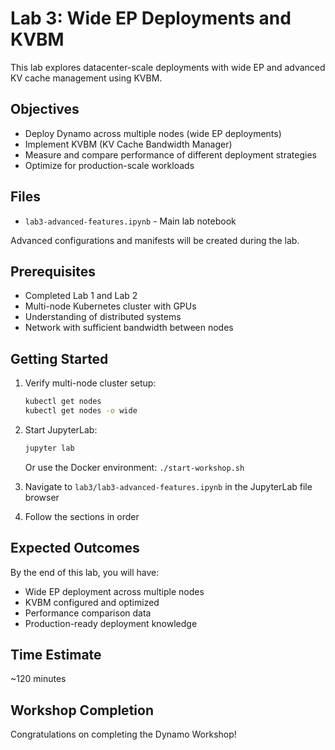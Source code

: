 # Lab 3: Wide EP Deployments and KVBM

This lab explores datacenter-scale deployments with wide EP and advanced KV cache management using KVBM.

## Objectives

- Deploy Dynamo across multiple nodes (wide EP deployments)
- Implement KVBM (KV Cache Bandwidth Manager)
- Measure and compare performance of different deployment strategies
- Optimize for production-scale workloads

## Files

- `lab3-advanced-features.ipynb` - Main lab notebook

Advanced configurations and manifests will be created during the lab.

## Prerequisites

- Completed Lab 1 and Lab 2
- Multi-node Kubernetes cluster with GPUs
- Understanding of distributed systems
- Network with sufficient bandwidth between nodes

## Getting Started

1. Verify multi-node cluster setup:
   ```bash
   kubectl get nodes
   kubectl get nodes -o wide
   ```

2. Start JupyterLab:
   ```bash
   jupyter lab
   ```
   Or use the Docker environment: `./start-workshop.sh`

3. Navigate to `lab3/lab3-advanced-features.ipynb` in the JupyterLab file browser

4. Follow the sections in order

## Expected Outcomes

By the end of this lab, you will have:
- Wide EP deployment across multiple nodes
- KVBM configured and optimized
- Performance comparison data
- Production-ready deployment knowledge

## Time Estimate

~120 minutes

## Workshop Completion

Congratulations on completing the Dynamo Workshop!

